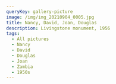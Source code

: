 ```yaml
---
queryKey: gallery-picture
image: /img/img_20210904_0005.jpg
title: Nancy, David, Joan, Douglas
description: Livingstone monument, 1956
tags:
  - All pictures
  - Nancy
  - David
  - Douglas
  - Joan
  - Zambia
  - 1950s
---
```

